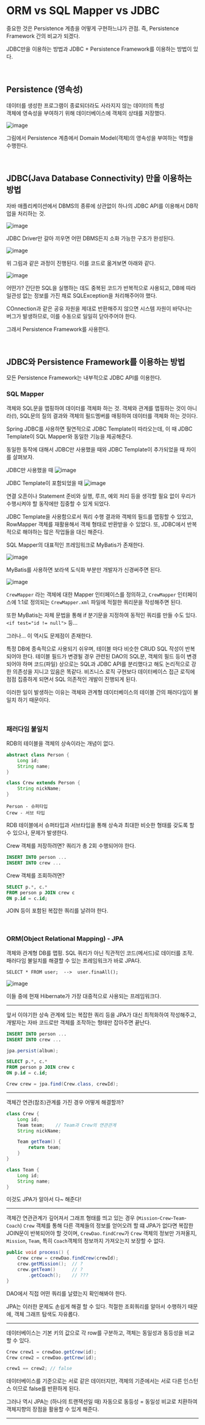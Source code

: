 # ORM vs SQL Mapper vs JDBC

중요한 것은 Persistence 계층을 어떻게 구현하느냐가 관점.
즉, Persistence Framework 간의 비교가 되겠다.

JDBC만을 이용하는 방법과 JDBC + Persistence Framework를 이용하는 방법이 있다.

<br>

## Persistence (영속성)
데이터를 생성한 프로그램이 종료되더라도 사라지지 않는 데이터의 특성  
객체에 영속성을 부여하기 위해 데이터베이스에 객체의 상태를 저장했다.

![image](https://user-images.githubusercontent.com/37354145/123502302-59791000-d686-11eb-9dac-f3716770a764.png)

그림에서 Persistence 계층에서 Domain Model(객체)의 영속성을 부여하는 역할을 수행한다.

<br>

## JDBC(Java Database Connectivity) 만을 이용하는 방법
자바 애플리케이션에서 DBMS의 종류에 상관없이 하나의 JDBC API를 이용해서 DB작업을 처리하는 것.

![image](https://user-images.githubusercontent.com/37354145/123502374-d7d5b200-d686-11eb-8066-71c303560a53.png)

JDBC Driver만 갈아 끼우면 어떤 DBMS든지 소화 가능한 구조가 완성된다.

![image](https://user-images.githubusercontent.com/37354145/123502395-0489c980-d687-11eb-9e32-c1df5dbf1972.png)

위 그림과 같은 과정이 진행된다. 이를 코드로 옮겨보면 아래와 같다.

![image](https://user-images.githubusercontent.com/37354145/123502412-26834c00-d687-11eb-8e0f-4b09a9c77d34.png)

어떤가? 간단한 SQL을 실행하는 데도 중복된 코드가 반복적으로 사용되고, 
DB에 따라 일관성 없는 정보를 가진 채로 SQLException을 처리해주어야 했다.

COnnection과 같은 공유 자원을 제대로 반환해주지 않으면 시스템 자원이 바닥나는 버그가 발생하므로, 
이를 수동으로 일일히 닫아주어야 한다.

그래서 Persistence Framework를 사용한다.

<br>

## JDBC와 Persistence Framework를 이용하는 방법
모든 Persistence Framework는 내부적으로 JDBC API를 이용한다.

### SQL Mapper
객체와 SQL문을 맵핑하여 데이터를 객체화 하는 것.
객체와 관계를 맵핑하는 것이 아니라(!), SQL문의 질의 결과와 객체의 필드멤버를 매핑하여 데이터를 객체화 하는 것이다.

Spring JDBC를 사용하면 필연적으로 JDBC Template이 따라오는데,
이 때 JDBC Template이 SQL Mapper와 동일한 기능을 제공해준다.

동일한 동작에 대해서 JDBC만 사용했을 때와 JDBC Template이 추가되었을 때 차이를 살펴보자.

JDBC만 사용했을 때
![image](https://user-images.githubusercontent.com/37354145/123502464-a8737500-d687-11eb-9f0c-33c257cd9817.png)

JDBC Template이 포함되었을 때
![image](https://user-images.githubusercontent.com/37354145/123502469-ac9f9280-d687-11eb-966a-678d4849cfba.png)

연결 오픈이나 Statement 준비와 실행, 루프, 예외 처리 등을 생각할 필요 없이 
우리가 수행시켜야 할 동작에만 집중할 수 있게 되었다.

JDBC Template을 사용함으로서 쿼리 수행 결과와 객체의 필드를 맵핑할 수 있었고, 
RowMapper 객체를 재활용해서 객체 형태로 반환받을 수 있었다.
또, JDBC에서 반복적으로 해야하는 많은 작업들을 대신 해준다.

SQL Mapper의 대표적인 프레임워크로 MyBatis가 존재한다.

![image](https://user-images.githubusercontent.com/37354145/123502550-3ea79b00-d688-11eb-99fc-d2f4565bdfdb.png)

MyBatis를 사용하면 보라색 도식화 부분만 개발자가 신경써주면 된다.

![image](https://user-images.githubusercontent.com/37354145/123502552-449d7c00-d688-11eb-875e-234393b404d2.png)

`CrewMapper` 라는 객체에 대한 Mapper 인터페이스를 정의하고, `CrewMapper` 인터페이스에 1:1로 정의되는 `CrewMapper.xml` 파일에 적절한 쿼리문을 작성해주면 된다.

또한 MyBatis는 자체 문법을 통해 if 분기문을 지정하여 동적인 쿼리를 만들 수도 있다. `<if test="id != null">` 등...

그러나... 이 역시도 문제점이 존재한다.

특정 DB에 종속적으로 사용되기 쉬우며, 테이블 마다 비슷한 CRUD SQL 작성이 반복되어야 한다.
테이블 필드가 변경될 경우 관련된 DAO의 SQL문, 객체의 필드 등이 변경되어야 하며 
코드(파일) 상으로는 SQL과 JDBC API를 분리했다고 해도 논리적으로 강한 의존성을 지니고 있음은 똑같다.
비즈니스 로직 구현보다 데이터베이스 접근 로직에 점점 집중하게 되면서 SQL 의존적인 개발이 진행되게 된다.

이러한 일이 발생하는 이유는 객체와 관계형 데이터베이스의 테이블 간의 패러다임이 불일치 하기 때문이다.

<br>

### 패러다임 불일치
RDB의 테이블을 객체의 상속이라는 개념이 없다.

```java
abstract class Person {
    Long id;
    String name;
}

class Crew extends Person {
    String nickName;
}
```
```
Person - 슈퍼타입
Crew - 서브 타입
```
RDB 테이블에서 슈퍼타입과 서브타입을 통해 상속과 최대한 비슷한 형태를 갖도록 할 수 있으나, 문제가 발생한다.

Crew 객체를 저장하려면? 쿼리가 총 2회 수행되어야 한다.
```sql
INSERT INTO person ...
INSERT INTO crew ...
```

Crew 객체를 조회하려면?
```sql
SELECT p.*, c.*
FROM person p JOIN crew c
ON p.id = c.id;
```
JOIN 등이 포함된 복잡한 쿼리를 날려야 한다.

<br>

### ORM(Object Relational Mapping) - JPA
객체와 관계형 DB를 맵핑. SQL 쿼리가 아닌 직관적인 코드(메서드)로 데이터를 조작.
패러다임 불일치를 해결할 수 있는 프레임워크가 바로 JPA다.

```
SELECT * FROM user;  -->  user.finaAll();
```

![image](https://user-images.githubusercontent.com/37354145/123502716-6a775080-d689-11eb-9d2a-679715cdd4fe.png)

이들 중에 현재 Hibernate가 가장 대중적으로 사용되는 프레임워크다.

---

앞서 이야기한 상속 관계에 있는 복잡한 쿼리 등을 JPA가 대신 최적화하여 작성해주고, 
개발자는 자바 코드로만 객체를 조작하는 형태만 잡아주면 끝난다.

```sql
INSERT INTO person ...
INSERT INTO crew ...
```
```java
jpa.persist(album);
```
```sql
SELECT p.*, c.*
FROM person p JOIN crew c
ON p.id = c.id;
```
```java
Crew crew = jpa.find(Crew.class, crewId);
```

---

객체간 연관(참조)관계를 가진 경우 어떻게 해결할까?

```java
class Crew {
    Long id;
    Team team;    // Team과 Crew의 연관관계
    String nickName;

    Team getTeam() {
        return team;
    }
}

class Team {
    Long id;
    String name;
}
```

이것도 JPA가 알아서 다~ 해준다!

---

객체간 연관관계가 깊어져서 그래프 형태를 띄고 있는 경우
(`Mission`-`Crew`-`Team`-`Coach`) `Crew` 객체를 통해 다른 객체들의 정보를 얻어오려 할 떄 
JPA가 없다면 복잡한 JOIN문이 반복되어야 할 것이며, `CrewDao.findCrew`가 `Crew` 객체의 정보만 가져올지, 
`Mission`, `Team`, 특히 `Coach`객체의 정보까지 가져오는지 보장할 수 없다.

```java
public void process() {
    Crew crew = crewDao.findCrew(crewId);
    crew.getMission();  // ?
    crew.getTeam()      // ?
        .getCoach();    // ???
}
```

DAO에서 직접 어떤 쿼리를 날렸는지 확인해봐야 한다.

JPA는 이러한 문제도 손쉽게 해결 할 수 있다. 적절한 조회쿼리를 알아서 수행하기 때문에, 객체 그래프 탐색도 자유롭다.

---

데이터베이스는 기본 키의 값으로 각 row를 구분하고, 객체는 동일성과 동등성을 비교할 수 있다.

```java
Crew crew1 = crewDao.getCrew(id);
Crew crew2 = crewDao.getCrew(id);

crew1 == crew2; // false
```

데이터베이스를 기준으로는 서로 같은 데이터지만, 객체의 기준에서는 서로 다른 인스턴스 이므로 false를 반환하게 된다.

그러나 역시 JPA는 (하나의 트랜잭션일 때) 자동으로 동등성 = 동일성 비교로 치환하여 객체지향의 장점을 활용할 수 있게 해준다.

---

<br>
